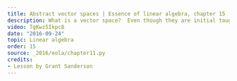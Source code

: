 ```yaml
---
title: Abstract vector spaces | Essence of linear algebra, chapter 15
description: What is a vector space?  Even though they are initial taught in the context of arrows in space, or with vectors being lists of numbers, the idea is much more general and far-reaching.
video: TgKwz5Ikpc8
date: "2016-09-24"
topic: Linear algebra
order: 15
source: _2016/eola/chapter11.py
credits:
- Lesson by Grant Sanderson
---
```


